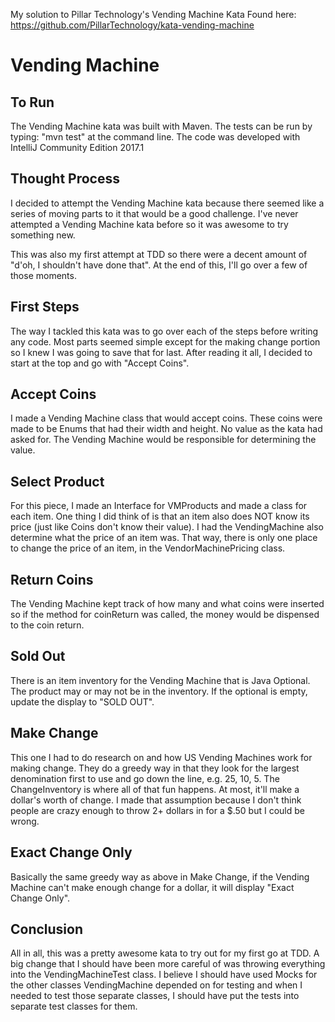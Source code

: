 My solution to Pillar Technology's Vending Machine Kata
Found here: https://github.com/PillarTechnology/kata-vending-machine

Vending Machine
====================


To Run
------
The Vending Machine kata was built with Maven.
The tests can be run by typing: "mvn test" at the command line.
The code was developed with IntelliJ Community Edition 2017.1

Thought Process
----------------
I decided to attempt the Vending Machine kata because there seemed like a series of moving parts to it that
would be a good challenge. I've never attempted a Vending Machine kata before so it was awesome to try something new.

This was also my first attempt at TDD so there were a decent amount of "d'oh, I shouldn't have done that".
At the end of this, I'll go over a few of those moments.

First Steps
-----------
The way I tackled this kata was to go over each of the steps before writing any code. Most parts seemed simple
except for the making change portion so I knew I was going to save that for last. After reading it all, I decided
to start at the top and go with "Accept Coins".

Accept Coins
------------
I made a Vending Machine class that would accept coins. These coins were made to be Enums that had their width
and height. No value as the kata had asked for. The Vending Machine would be responsible for determining the value.

Select Product
--------------
For this piece, I made an Interface for VMProducts and made a class for each item. One thing I did think of is that
an item also does NOT know its price (just like Coins don't know their value). I had the VendingMachine also determine
what the price of an item was. That way, there is only one place to change the price of an item, in the
VendorMachinePricing class.

Return Coins
------------
The Vending Machine kept track of how many and what coins were inserted so if the method for coinReturn was called,
the money would be dispensed to the coin return.

Sold Out
--------
There is an item inventory for the Vending Machine that is Java Optional. The product may or may not be in the inventory.
If the optional is empty, update the display to "SOLD OUT".

Make Change
-----------
This one I had to do research on and how US Vending Machines work for making change. They do a greedy way in that
they look for the largest denomination first to use and go down the line, e.g. 25, 10, 5. The ChangeInventory is where
all of that fun happens. At most, it'll make a dollar's worth of change. I made that assumption because I don't think
people are crazy enough to throw 2+ dollars in for a $.50 but I could be wrong.

Exact Change Only
-----------------
Basically the same greedy way as above in Make Change, if the Vending Machine can't make enough change
for a dollar, it will display "Exact Change Only".

Conclusion
----------
All in all, this was a pretty awesome kata to try out for my first go at TDD. A big change that I should have been
more careful of was throwing everything into the VendingMachineTest class. I believe I should have used Mocks for the
other classes VendingMachine depended on for testing and when I needed to test those separate classes, I should have
put the tests into separate test classes for them.